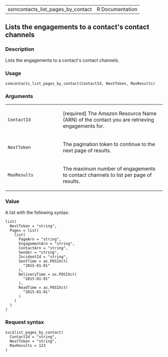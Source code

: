 <table style="width: 100%;">
<tbody>
<tr class="odd">
<td>ssmcontacts_list_pages_by_contact</td>
<td style="text-align: right;">R Documentation</td>
</tr>
</tbody>
</table>

## Lists the engagements to a contact's contact channels

### Description

Lists the engagements to a contact's contact channels.

### Usage

    ssmcontacts_list_pages_by_contact(ContactId, NextToken, MaxResults)

### Arguments

<table>
<colgroup>
<col style="width: 35%" />
<col style="width: 65%" />
</colgroup>
<tbody>
<tr class="odd">
<td><code
id="ssmcontacts_list_pages_by_contact_:_ContactId">ContactId</code></td>
<td><p>[required] The Amazon Resource Name (ARN) of the contact you are
retrieving engagements for.</p></td>
</tr>
<tr class="even">
<td><code
id="ssmcontacts_list_pages_by_contact_:_NextToken">NextToken</code></td>
<td><p>The pagination token to continue to the next page of
results.</p></td>
</tr>
<tr class="odd">
<td><code
id="ssmcontacts_list_pages_by_contact_:_MaxResults">MaxResults</code></td>
<td><p>The maximum number of engagements to contact channels to list per
page of results.</p></td>
</tr>
</tbody>
</table>

### Value

A list with the following syntax:

    list(
      NextToken = "string",
      Pages = list(
        list(
          PageArn = "string",
          EngagementArn = "string",
          ContactArn = "string",
          Sender = "string",
          IncidentId = "string",
          SentTime = as.POSIXct(
            "2015-01-01"
          ),
          DeliveryTime = as.POSIXct(
            "2015-01-01"
          ),
          ReadTime = as.POSIXct(
            "2015-01-01"
          )
        )
      )
    )

### Request syntax

    svc$list_pages_by_contact(
      ContactId = "string",
      NextToken = "string",
      MaxResults = 123
    )
